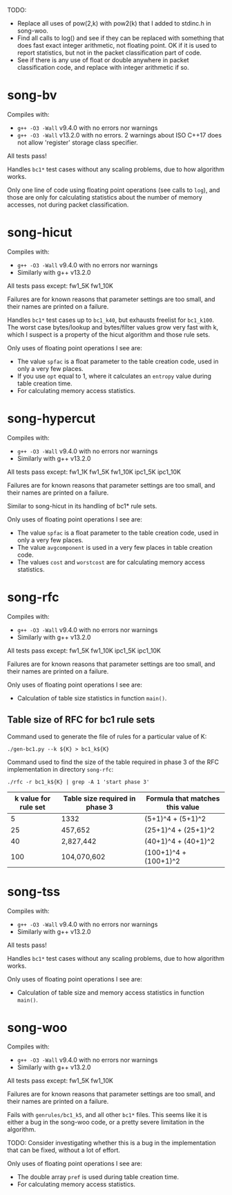 TODO:

+ Replace all uses of pow(2,k) with pow2(k) that I added to stdinc.h
  in song-woo.
+ Find all calls to log() and see if they can be replaced with
  something that does fast exact integer arithmetic, not floating
  point.  OK if it is used to report statistics, but not in the packet
  classification part of code.
+ See if there is any use of float or double anywhere in packet
  classification code, and replace with integer arithmetic if so.


# song-bv

Compiles with:
+ `g++ -O3 -Wall` v9.4.0 with no errors nor warnings
+ `g++ -O3 -Wall` v13.2.0 with no errors.  2 warnings about ISO C++17
  does not allow 'register' storage class specifier.

All tests pass!

Handles `bc1*` test cases without any scaling problems, due to how
algorithm works.

Only one line of code using floating point operations (see calls to
`log`), and those are only for calculating statistics about the number
of memory accesses, not during packet classification.


# song-hicut

Compiles with:
+ `g++ -O3 -Wall` v9.4.0 with no errors nor warnings
+ Similarly with g++ v13.2.0

All tests pass except: fw1_5K fw1_10K

Failures are for known reasons that parameter settings are too small,
and their names are printed on a failure.

Handles `bc1*` test cases up to `bc1_k40`, but exhausts freelist for
`bc1_k100`.  The worst case bytes/lookup and bytes/filter values grow
very fast with k, which I suspect is a property of the hicut algorithm
and those rule sets.

Only uses of floating point operations I see are:

+ The value `spfac` is a float parameter to the table creation code,
  used in only a very few places.
+ If you use `opt` equal to 1, where it calculates an `entropy` value
  during table creation time.
+ For calculating memory access statistics.


# song-hypercut

Compiles with:
+ `g++ -O3 -Wall` v9.4.0 with no errors nor warnings
+ Similarly with g++ v13.2.0

All tests pass except: fw1_1K fw1_5K fw1_10K ipc1_5K ipc1_10K

Failures are for known reasons that parameter settings are too small,
and their names are printed on a failure.

Similar to song-hicut in its handling of bc1* rule sets.

Only uses of floating point operations I see are:

+ The value `spfac` is a float parameter to the table creation code,
  used in only a very few places.
+ The value `avgcomponent` is used in a very few places in table
  creation code.
+ The values `cost` and `worstcost` are for calculating memory access
  statistics.


# song-rfc

Compiles with:
+ `g++ -O3 -Wall` v9.4.0 with no errors nor warnings
+ Similarly with g++ v13.2.0

All tests pass except: fw1_5K fw1_10K ipc1_5K ipc1_10K

Failures are for known reasons that parameter settings are too small,
and their names are printed on a failure.

Only uses of floating point operations I see are:

+ Calculation of table size statistics in function `main()`.


## Table size of RFC for bc1 rule sets

Command used to generate the file of rules for a particular value of
K:
```
./gen-bc1.py --k ${K} > bc1_k${K}
```

Command used to find the size of the table required in phase 3 of the
RFC implementation in directory `song-rfc`:

```
./rfc -r bc1_k${K} | grep -A 1 'start phase 3'
```

| k value for rule set | Table size required in phase 3 | Formula that matches this value |
| ------------------------- | ------------------------------------------------------- | ------------------------------- |
|   5 |        1332 |   (5+1)^4 +   (5+1)^2 |
|  25 |     457,652 |  (25+1)^4 +  (25+1)^2 |
|  40 |   2,827,442 |  (40+1)^4 +  (40+1)^2 |
| 100 | 104,070,602 | (100+1)^4 + (100+1)^2 |


# song-tss

Compiles with:
+ `g++ -O3 -Wall` v9.4.0 with no errors nor warnings
+ Similarly with g++ v13.2.0

All tests pass!

Handles `bc1*` test cases without any scaling problems, due to how
algorithm works.

Only uses of floating point operations I see are:

+ Calculation of table size and memory access statistics in function
  `main()`.


# song-woo

Compiles with:
+ `g++ -O3 -Wall` v9.4.0 with no errors nor warnings
+ Similarly with g++ v13.2.0

All tests pass except: fw1_5K fw1_10K

Failures are for known reasons that parameter settings are too small,
and their names are printed on a failure.

Fails with `genrules/bc1_k5`, and all other `bc1*` files.  This seems
like it is either a bug in the song-woo code, or a pretty severe
limitation in the algorithm.

TODO: Consider investigating whether this is a bug in the
implementation that can be fixed, without a lot of effort.

Only uses of floating point operations I see are:

+ The double array `pref` is used during table creation time.
+ For calculating memory access statistics.
